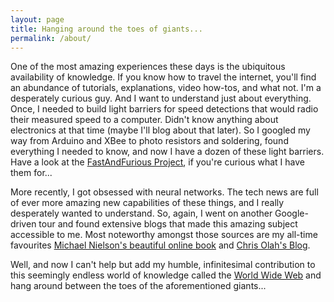 ```yaml
---
layout: page
title: Hanging around the toes of giants...
permalink: /about/
---
```


One of the most amazing experiences these days is the ubiquitous availability of knowledge. If you know how to travel 
the internet, you'll find an abundance of tutorials, explanations, video how-tos, and what not. I'm a desperately 
curious guy. And I want to understand just about everything. Once, I needed to build light barriers for speed detections that would radio their
measured speed to a computer. Didn't know anything about electronics at that time (maybe I'll blog about that later).
So I googled my way from Arduino and XBee to photo resistors and soldering, found everything I needed to know, and now 
I have a dozen of these light barriers. Have a look at the [FastAndFurious Project](https://github.com/FastAndFurious/fnf.documentation),
if you're curious what I have them for...


More recently, I got obsessed with neural networks. The tech news are full of
ever more amazing new capabilities of these things, and I really desperately wanted to understand. So, again, I went on another
Google-driven tour and found extensive blogs that made this amazing subject accessible to me. Most noteworthy amongst 
those sources are my all-time favourites [Michael Nielson's beautiful online book](http://neuralnetworksanddeeplearning.com/) 
 and [Chris Olah's Blog](http://colah.github.io/). 
 
 
 Well, and now I can't help but add my humble, infinitesimal contribution to this seemingly endless world of knowledge called the 
 [World Wide Web](https://en.wikipedia.org/wiki/World_Wide_Web) and hang around between the toes of the aforementioned giants...